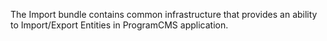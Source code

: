 The Import bundle contains common infrastructure that provides an ability to Import/Export Entities in ProgramCMS application.
